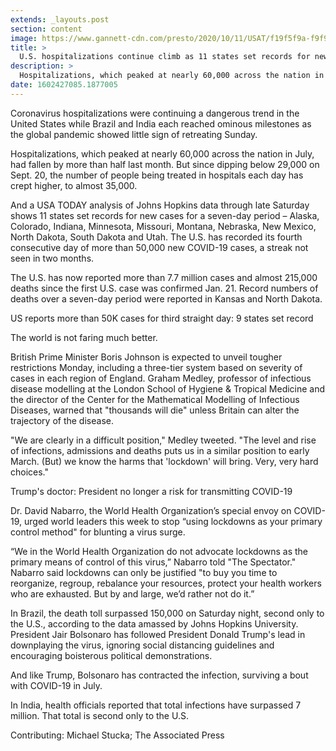 ```yaml
--- 
extends: _layouts.post 
section: content 
image: https://www.gannett-cdn.com/presto/2020/10/11/USAT/f19f5f9a-f9f9-487b-80b1-7cb5dbe7d012-trump_speaks.jpg?crop=4499,2531,x0,y189&width=3200&height=1801&format=pjpg&auto=webp 
title: > 
  U.S. hospitalizations continue climb as 11 states set records for new COVID-19 cases 
description: > 
  Hospitalizations, which peaked at nearly 60,000 across the nation in July, had fallen by more than half last month.The U.S. has recorded its fourth consecutive day of more than 50,000 new COVID-19 cases, a streak not seen in two months.The U.S. has now reported more than 7.7 million cases and almost 215,000 deaths since the first U.S. case was confirmed Jan. 21.US reports more than 50K cases for third straight day: 9 states set recordThe world is not faring much better.“We in the World Health Organization do not advocate lockdowns as the primary means of control of this virus,” Nabarro told "The Spectator." 
date: 1602427085.1877005 
--- 
```

Coronavirus hospitalizations were continuing a dangerous trend in the United States while Brazil and India each reached ominous milestones as the global pandemic showed little sign of retreating Sunday.

Hospitalizations, which peaked at nearly 60,000 across the nation in July, had fallen by more than half last month. But since dipping below 29,000 on Sept. 20, the number of people being treated in hospitals each day has crept higher, to almost 35,000.

And a USA TODAY analysis of Johns Hopkins data through late Saturday shows 11 states set records for new cases for a seven-day period – Alaska, Colorado, Indiana, Minnesota, Missouri, Montana, Nebraska, New Mexico, North Dakota, South Dakota and Utah. The U.S. has recorded its fourth consecutive day of more than 50,000 new COVID-19 cases, a streak not seen in two months.

The U.S. has now reported more than 7.7 million cases and almost 215,000 deaths since the first U.S. case was confirmed Jan. 21. Record numbers of deaths over a seven-day period were reported in Kansas and North Dakota.

US reports more than 50K cases for third straight day: 9 states set record

The world is not faring much better.

British Prime Minister Boris Johnson is expected to unveil tougher restrictions Monday, including a three-tier system based on severity of cases in each region of England. Graham Medley, professor of infectious disease modelling at the London School of Hygiene & Tropical Medicine and the director of the Center for the Mathematical Modelling of Infectious Diseases, warned that "thousands will die" unless Britain can alter the trajectory of the disease.

"We are clearly in a difficult position," Medley tweeted. "The level and rise of infections, admissions and deaths puts us in a similar position to early March. (But) we know the harms that 'lockdown' will bring. Very, very hard choices."

Trump's doctor: President no longer a risk for transmitting COVID-19

Dr. David Nabarro, the World Health Organization’s special envoy on COVID-19, urged world leaders this week to stop “using lockdowns as your primary control method" for blunting a virus surge.

“We in the World Health Organization do not advocate lockdowns as the primary means of control of this virus,” Nabarro told "The Spectator." Nabarro said lockdowns can only be justified "to buy you time to reorganize, regroup, rebalance your resources, protect your health workers who are exhausted. But by and large, we’d rather not do it.”

In Brazil, the death toll surpassed 150,000 on Saturday night, second only to the U.S., according to the data amassed by Johns Hopkins University. President Jair Bolsonaro has followed President Donald Trump's lead in downplaying the virus, ignoring social distancing guidelines and encouraging boisterous political demonstrations.

And like Trump, Bolsonaro has contracted the infection, surviving a bout with COVID-19 in July.

In India, health officials reported that total infections have surpassed 7 million. That total is second only to the U.S.

Contributing: Michael Stucka; The Associated Press